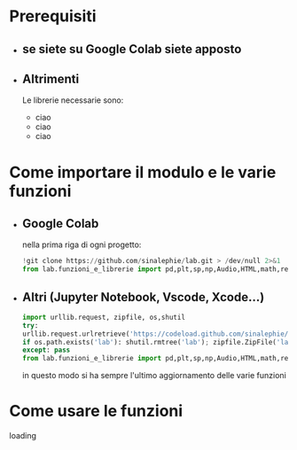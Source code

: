 # Prerequisiti 
* ## se siete su Google Colab siete apposto
* ## Altrimenti
	Le librerie necessarie sono:
	
	* ciao
	* ciao
	* ciao
# Come importare il modulo e le varie funzioni
* ## **Google Colab**
  
	nella prima riga di ogni progetto:
    ```python
    !git clone https://github.com/sinalephie/lab.git > /dev/null 2>&1
    from lab.funzioni_e_librerie import pd,plt,sp,np,Audio,HTML,math,requests,BytesIO,colored,potenza,moltiplica,somma,fit,excel,mediapesata,compatibilità,stampa,suona,rispostacorretta,std,chi2retta,media,pearson,stdmedia,massimirelativi,minimirelativi,chi2,curve_fit,posterioriretta,importa,guida

    ```

* ## **Altri (Jupyter Notebook, Vscode, Xcode...)**

    ```python
	import urllib.request, zipfile, os,shutil
	try:
	urllib.request.urlretrieve('https://codeload.github.com/sinalephie/lab/zip/refs/heads/main', 'lab.zip'); 
	if os.path.exists('lab'): shutil.rmtree('lab'); zipfile.ZipFile('lab.zip', 'r').extractall('lab1'); os.remove('lab.zip'); shutil.move('lab1/lab-main', 'lab'); shutil.rmtree('lab1')
	except: pass
	from lab.funzioni_e_librerie import pd,plt,sp,np,Audio,HTML,math,requests,BytesIO,colored,potenza,moltiplica,somma,fit,excel,mediapesata,compatibilità,stampa,suona,rispostacorretta,std,chi2retta,media,pearson,stdmedia,massimirelativi,minimirelativi,chi2,curve_fit,posterioriretta,importa,guida

    ```
  in questo modo si ha sempre l'ultimo aggiornamento delle varie funzioni



# Come usare le funzioni
loading
